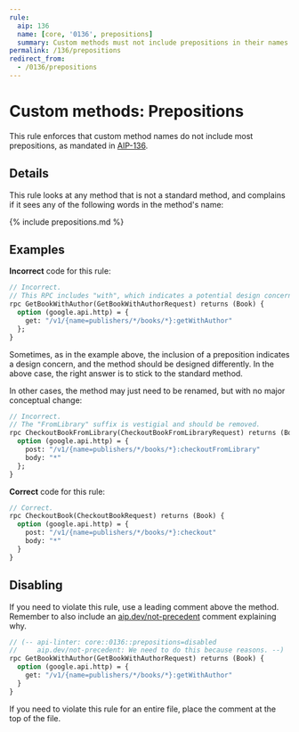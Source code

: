 ```yaml
---
rule:
  aip: 136
  name: [core, '0136', prepositions]
  summary: Custom methods must not include prepositions in their names.
permalink: /136/prepositions
redirect_from:
  - /0136/prepositions
---
```


# Custom methods: Prepositions

This rule enforces that custom method names do not include most prepositions,
as mandated in [AIP-136][].

## Details

This rule looks at any method that is not a standard method, and complains if
it sees any of the following words in the method's name:

{% include prepositions.md %}

## Examples

**Incorrect** code for this rule:

```proto
// Incorrect.
// This RPC includes "with", which indicates a potential design concern.
rpc GetBookWithAuthor(GetBookWithAuthorRequest) returns (Book) {
  option (google.api.http) = {
    get: "/v1/{name=publishers/*/books/*}:getWithAuthor"
  };
}
```

Sometimes, as in the example above, the inclusion of a preposition indicates a
design concern, and the method should be designed differently. In the above
case, the right answer is to stick to the standard method.

In other cases, the method may just need to be renamed, but with no major
conceptual change:

```proto
// Incorrect.
// The "FromLibrary" suffix is vestigial and should be removed.
rpc CheckoutBookFromLibrary(CheckoutBookFromLibraryRequest) returns (Book) {
  option (google.api.http) = {
    post: "/v1/{name=publishers/*/books/*}:checkoutFromLibrary"
    body: "*"
  };
}
```

**Correct** code for this rule:

```proto
// Correct.
rpc CheckoutBook(CheckoutBookRequest) returns (Book) {
  option (google.api.http) = {
    post: "/v1/{name=publishers/*/books/*}:checkout"
    body: "*"
  }
}
```

## Disabling

If you need to violate this rule, use a leading comment above the method.
Remember to also include an [aip.dev/not-precedent][] comment explaining why.

```proto
// (-- api-linter: core::0136::prepositions=disabled
//     aip.dev/not-precedent: We need to do this because reasons. --)
rpc GetBookWithAuthor(GetBookWithAuthorRequest) returns (Book) {
  option (google.api.http) = {
    get: "/v1/{name=publishers/*/books/*}:getWithAuthor"
  }
}
```

If you need to violate this rule for an entire file, place the comment at the
top of the file.

[aip-136]: https://aip.dev/136
[aip.dev/not-precedent]: https://aip.dev/not-precedent
